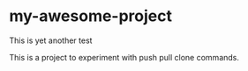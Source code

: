 # my-awesome-project
This is yet another test

This is a project to experiment with push pull clone commands.

